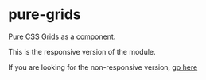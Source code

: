pure-grids
==========

[Pure CSS Grids](http://purecss.io/grids) as a [component](https://github.com/component/component).

This is the responsive version of the module.

If you are looking for the non-responsive version, [go here](https://github.com/njpatel/pure-grids-nr)

